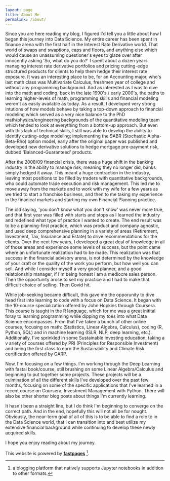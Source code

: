 ```yaml
---
layout: page
title: About Me
permalink: /about/
---
```


Since you are here reading my blog, I figured I'd tell you a little about how I began this journey into Data Science. My entire career has been spent in finance arena with 
the first half in the Interest Rate Derivative world.  That world of swaps and swaptions, caps and floors, and anything else which would cause an unassuming questioner's eyes 
to glaze over after innocently asking 'So, what do you do?'  I spent about a dozen years managing interest rate derivative portfolios and pricing cutting-edge 
structured products for clients to help them hedge their interest rate exposure.  It was an interesting place to be, for an Accounting major, who's last math class 
was Multivariate Calculus, freshmen year of college and without any programming background.  And as interested as I was to dive into the math and coding, back in the 
late 1990's / early 2000's, the paths to learning higher-levels of math, programming skills and financial modeling weren't as easily available as today.  As a result, 
I developed very strong intutions of how models behave by taking a top-down approach to financial modeling which served as a very nice balance to the PhD
math/physics/engineering backgrounds of the quantitative modeling team which tended to look at everything from a bottom-up approach.  But even with this lack of technical
skills, I still was able to develop the ability to identify cutting-edge modeling; implementing the SABR (Stochastic Alpha-Beta-Rho) option model, early after the original paper was published and developed new derivative solutions to hedge mortgage pre-payment risk, dubbed 'Balanced-Guaranteed' products.

After the 2008/09 financial crisis, there was a huge shift in the banking industry in the ability to manage risk, meaning they no longer did, banks simply hedged it away.
This meant a huge contraction in the industry, leaving most positions to be filled by traders with quantitative backgrounds, who could automate trade execution and risk
management.  This led me to move away from the markets and to work with my wife for a few years as we tried to start a franchise business, and then to me taking my 
experience in the finanical markets and starting my own Financial Planning practice.  

The old saying, 'you don't know what you don't know' was never more true, and that first year was filled with starts and stops as I learned the industry and redefined 
what type of practice I wanted to create.  The end result was to be a planning-first practice, which was product and company agnostic, and used deep comprehensive planning
in a variety of areas (Retirement, Investment, Tax, Insurance and Estate) to drive recommendations for the clients.  Over the next few years, I developed a 
great deal of knowledge in all of those areas and experience some levels of success, but the point came where an unfortunate realization had to be made.  This 
realization was that success in the financial advisory arena, is not determined by the knowledge of your craft or the quality of the work you perform, but how well 
you can sell.  And while I consider myself a very good planner, and a good relatoionship manager, if I'm being honest I am a mediocre sales person.  Then the opportunity 
arose to sell my practice and I had to make that difficult choice of selling.  Then Covid hit.

While job-seeking became difficult, this gave me the opporunity to dive head first into learning to code with a focus on Data Science.  It began with the 10-course 
specialization offered by John Hopkins through Coursera.  This course is taught in the R language, which for me was a great initital foray to learning programming while
dipping my toes into what Data Science encompasses.  From that I've taken a bunch of other online courses, focusing on math: (Statistics, Linear Algebra, Calculus), 
coding (R, Python, SQL) and in machine learning (ISLR, NLP, deep learning, etc.).  Additionally, I've sprinkled in some Sustainable Investing education, taking a v
ariety of courses offered by PRI (Principles for Responsible Investment) and being the first class to earn the Sustainability and Climate Risk certification offered by GARP. 

Now, I'm focusing on a few things.  I'm working through the Deep Learning with fastai book/course, still brushing on some Linear Algebra/Calculus and beginning to put
together some projects.  These projects will be a culmination of all the different skills I've developed over the past few months, focusing on some of the specific 
applications that I've learned in a recent course on Coursera, Investment Management with Python.  There will also be other shorter blog posts about things 
I'm currently learning.  

It hasn't been a straight line, but I do think I'm beginning to converge on the correct path.  And in the end, hopefully this will not all be for nought.  Obviously, the 
near-term goal of all of this is to be able to find a role to in the Data Science world, that I can transition into and best utilize my extensive financial background while
continuing to develop these newly acquired skills.

I hope you enjoy reading about my journey.




This website is powered by **[fastpages](https://github.com/fastai/fastpages)** [^1].



[^1]:a blogging platform that natively supports Jupyter notebooks in addition to other formats.
